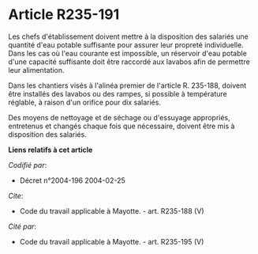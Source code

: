 # Article R235-191

Les chefs d'établissement doivent mettre à la disposition des salariés une quantité d'eau potable suffisante pour assurer
leur propreté individuelle. Dans les cas où l'eau courante est impossible, un réservoir d'eau potable d'une capacité
suffisante doit être raccordé aux lavabos afin de permettre leur alimentation. 

Dans les chantiers visés à l'alinéa premier de l'article R. 235-188, doivent être installés des lavabos ou des rampes, si
possible à température réglable, à raison d'un orifice pour dix salariés. 

Des moyens de nettoyage et de séchage ou d'essuyage appropriés, entretenus et changés chaque fois que nécessaire, doivent
être mis à disposition des salariés.

**Liens relatifs à cet article**

_Codifié par_:

  - Décret n°2004-196 2004-02-25

_Cite_:

  - Code du travail applicable à Mayotte. - art. R235-188 (V)

_Cité par_:

  - Code du travail applicable à Mayotte. - art. R235-195 (V)
